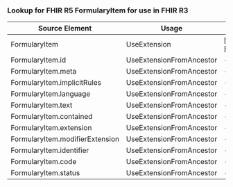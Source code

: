 ### Lookup for FHIR R5 FormularyItem for use in FHIR R3

| Source Element | Usage | Target |
| -------------- | ----- | ------ |
| FormularyItem | UseExtension | http://hl7.org/fhir/5.0/StructureDefinition/extension-FormularyItem |
| FormularyItem.id | UseExtensionFromAncestor | - |
| FormularyItem.meta | UseExtensionFromAncestor | - |
| FormularyItem.implicitRules | UseExtensionFromAncestor | - |
| FormularyItem.language | UseExtensionFromAncestor | - |
| FormularyItem.text | UseExtensionFromAncestor | - |
| FormularyItem.contained | UseExtensionFromAncestor | - |
| FormularyItem.extension | UseExtensionFromAncestor | - |
| FormularyItem.modifierExtension | UseExtensionFromAncestor | - |
| FormularyItem.identifier | UseExtensionFromAncestor | - |
| FormularyItem.code | UseExtensionFromAncestor | - |
| FormularyItem.status | UseExtensionFromAncestor | - |
